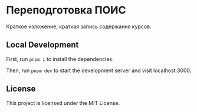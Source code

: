 # Переподготовка ПОИС 

Краткое изложение, краткая запись содержания курсов.

## Local Development

First, run `pnpm i` to install the dependencies.

Then, run `pnpm dev` to start the development server and visit localhost:3000.

## License

This project is licensed under the MIT License.
